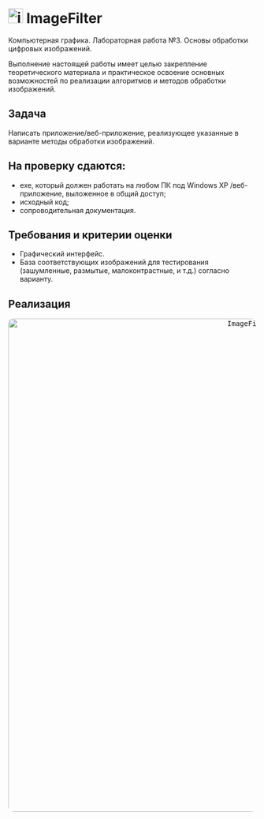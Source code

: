 # <img src="https://user-images.githubusercontent.com/64004682/162325960-8f714599-310f-4150-92a9-def62958c451.png" alt="icon" width="30"/> ImageFilter
Компьютерная графика. Лабораторная работа №3. Основы обработки цифровых изображений.

Выполнение настоящей работы имеет целью закрепление теоретического материала и практическое освоение основных возможностей 
по реализации алгоритмов и методов обработки изображений. 

## Задача

Написать приложение/веб-приложение, реализующее указанные в варианте методы обработки изображений. 

## На проверку сдаются:

* exe, который должен работать на любом ПК под Windows XP /веб-приложение, выложенное в общий доступ; 
* исходный код; 
* сопроводительная документация. 

## Требования и критерии оценки

* Графический интерфейс.
* База соответствующих изображений для тестирования (зашумленные, размытые, малоконтрастные, и т.д.) согласно варианту.

## Реализация
</p>
<p align="center">
  <kbd> <img alt="ImageFilter_gif" src=""" width="1000" style="border-radius:10px"\></kbd> 
</p>

